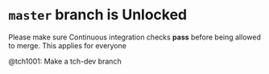 # `master` branch is Unlocked

Please make sure Continuous integration checks **pass** before being allowed to merge. This applies for everyone

@tch1001: Make a tch-dev branch
